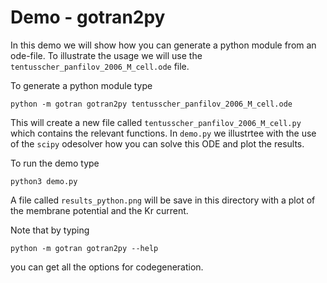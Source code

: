 # Demo - gotran2py

In this demo we will show how you can generate a python module from an
ode-file. To illustrate the usage we will use the
`tentusscher_panfilov_2006_M_cell.ode` file.

To generate a python module type

```
python -m gotran gotran2py tentusscher_panfilov_2006_M_cell.ode
```

This will create a new file called
`tentusscher_panfilov_2006_M_cell.py` which contains the relevant
functions. In `demo.py` we illustrtee with the use of the `scipy`
odesolver how you can solve this ODE and plot the results.

To run the demo type
```
python3 demo.py
```


A file called `results_python.png` will be save in this directory with
a plot of the membrane potential and the Kr current.


Note that by typing
```
python -m gotran gotran2py --help
```

you can get all the options for codegeneration.
